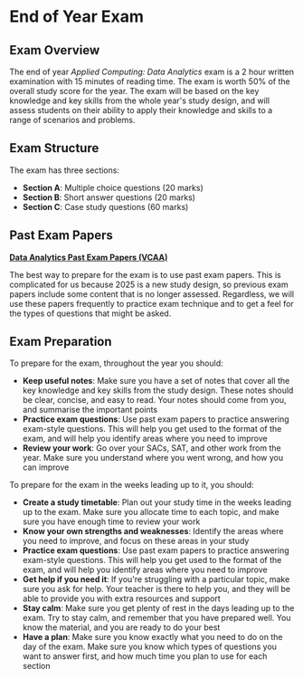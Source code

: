 # End of Year Exam

## Exam Overview

The end of year *Applied Computing: Data Analytics* exam is a 2 hour written examination with 15 minutes of reading time. The exam is worth 50% of the overall study score for the year. The exam will be based on the key knowledge and key skills from the whole year's study design, and will assess students on their ability to apply their knowledge and skills to a range of scenarios and problems.

## Exam Structure

The exam has three sections:

- **Section A**: Multiple choice questions (20 marks)
- **Section B**: Short answer questions (20 marks)
- **Section C**: Case study questions (60 marks)

## Past Exam Papers

**[Data Analytics Past Exam Papers (VCAA)](https://www.vcaa.vic.edu.au/assessment/vce-assessment/past-examinations/Pages/AppliedComputing-DataAnalytics.aspx)**

The best way to prepare for the exam is to use past exam papers. This is complicated for us because 2025 is a new study design, so previous exam papers include some content that is no longer assessed. Regardless, we will use these papers frequently to practice exam technique and to get a feel for the types of questions that might be asked.

## Exam Preparation

To prepare for the exam, throughout the year you should:

- **Keep useful notes**: Make sure you have a set of notes that cover all the key knowledge and key skills from the study design. These notes should be clear, concise, and easy to read. Your notes should come from you, and summarise the important points
- **Practice exam questions**: Use past exam papers to practice answering exam-style questions. This will help you get used to the format of the exam, and will help you identify areas where you need to improve
- **Review your work**: Go over your SACs, SAT, and other work from the year. Make sure you understand where you went wrong, and how you can improve

To prepare for the exam in the weeks leading up to it, you should:

- **Create a study timetable**: Plan out your study time in the weeks leading up to the exam. Make sure you allocate time to each topic, and make sure you have enough time to review your work
- **Know your own strengths and weaknesses**: Identify the areas where you need to improve, and focus on these areas in your study
- **Practice exam questions**: Use past exam papers to practice answering exam-style questions. This will help you get used to the format of the exam, and will help you identify areas where you need to improve
- **Get help if you need it**: If you're struggling with a particular topic, make sure you ask for help. Your teacher is there to help you, and they will be able to provide you with extra resources and support
- **Stay calm**: Make sure you get plenty of rest in the days leading up to the exam. Try to stay calm, and remember that you have prepared well. You know the material, and you are ready to do your best
- **Have a plan**: Make sure you know exactly what you need to do on the day of the exam. Make sure you know which types of questions you want to answer first, and how much time you plan to use for each section
